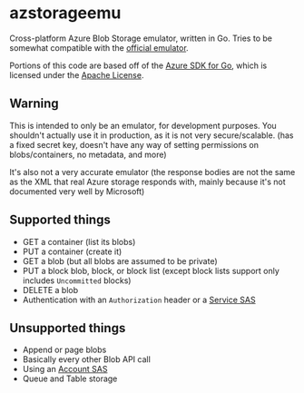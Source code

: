 # azstorageemu
Cross-platform Azure Blob Storage emulator, written in Go. Tries to be somewhat compatible with the [official emulator](https://docs.microsoft.com/en-us/azure/storage/common/storage-use-emulator).

Portions of this code are based off of the [Azure SDK for Go](https://github.com/Azure/azure-sdk-for-go), which is licensed under the [Apache License](https://github.com/Azure/azure-sdk-for-go/blob/master/LICENSE).

## Warning
This is intended to only be an emulator, for development purposes. You shouldn't actually use it in production, as it is not very secure/scalable. (has a fixed secret key, doesn't have any way of setting permissions on blobs/containers, no metadata, and more)

It's also not a very accurate emulator (the response bodies are not the same as the XML that real Azure storage responds with, mainly because it's not documented very well by Microsoft)

## Supported things
* GET a container (list its blobs)
* PUT a container (create it)
* GET a blob (but all blobs are assumed to be private)
* PUT a block blob, block, or block list (except block lists support only includes `Uncommitted` blocks)
* DELETE a blob
* Authentication with an `Authorization` header or a [Service SAS](https://docs.microsoft.com/en-us/rest/api/storageservices/constructing-a-service-sas)

## Unsupported things
* Append or page blobs
* Basically every other Blob API call
* Using an [Account SAS](https://docs.microsoft.com/en-us/rest/api/storageservices/constructing-an-account-sas)
* Queue and Table storage